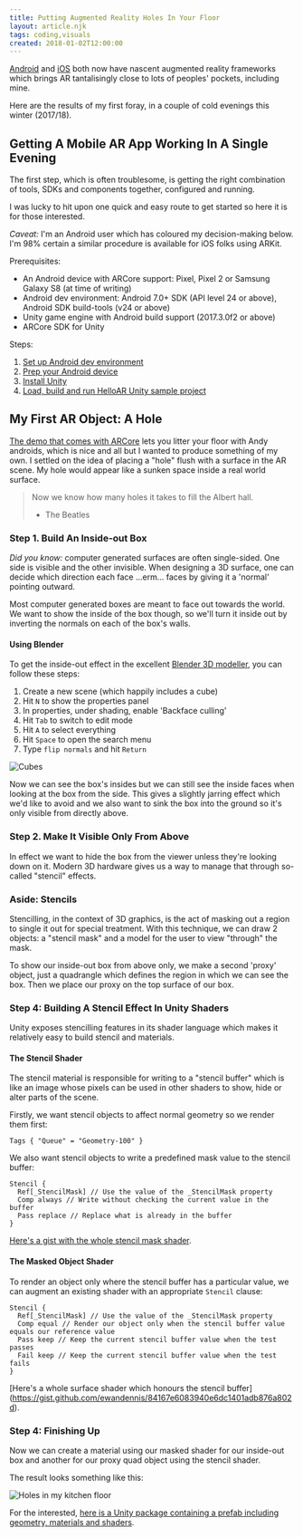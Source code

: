 ```yaml
---
title: Putting Augmented Reality Holes In Your Floor
layout: article.njk
tags: coding,visuals
created: 2018-01-02T12:00:00
---
```


[Android](https://developers.google.com/ar/) and [iOS](https://developer.apple.com/arkit/) both now have nascent augmented reality frameworks which brings AR tantalisingly close to lots of peoples' pockets, including mine.

Here are the results of my first foray, in a couple of cold evenings this winter (2017/18).

## Getting A Mobile AR App Working In A Single Evening

The first step, which is often troublesome, is getting the right combination of tools, SDKs and components together, configured and running.

I was lucky to hit upon one quick and easy route to get started so here it is for those interested.

_Caveat:_ I'm an Android user which has coloured my decision-making below. I'm 98% certain a similar procedure is available for iOS folks using ARKit.

Prerequisites:

 - An Android device with ARCore support: Pixel, Pixel 2 or Samsung Galaxy S8 (at time of writing)
 - Android dev environment: Android 7.0+ SDK (API level 24 or above), Android SDK build-tools (v24 or above)
 - Unity game engine with Android build support (2017.3.0f2 or above)
 - ARCore SDK for Unity

Steps:

 1. [Set up Android dev environment](https://developer.android.com/studio/index.html#downloads)
 1. [Prep your Android device](https://developers.google.com/ar/develop/unity/getting-started#prepare-device)
 1. [Install Unity](https://docs.unity3d.com/Manual/InstallingUnity.html)
 1. [Load, build and run HelloAR Unity sample project](https://developers.google.com/ar/develop/unity/getting-started)

## My First AR Object: A Hole

[The demo that comes with ARCore](https://github.com/google-ar/arcore-unity-sdk/tree/master/Assets/GoogleARCore/Examples/HelloAR) lets you litter your floor with Andy androids, which is nice and all but I wanted to produce something of my own. I settled on the idea of placing a "hole" flush with a surface in the AR scene. My hole would appear like a sunken space inside a real world surface.

> Now we know how many holes it takes to fill the Albert hall.
> - The Beatles

### Step 1. Build An Inside-out Box

_Did you know:_ computer generated surfaces are often single-sided. One side is visible and the other invisible. When designing a 3D surface, one can decide which direction each face ...erm... faces by giving it a 'normal' pointing outward.

Most computer generated boxes are meant to face out towards the world. We want to show the inside of the box though, so we'll turn it inside out by inverting the normals on each of the box's walls.

#### Using Blender

To get the inside-out effect in the excellent [Blender 3D modeller](https://www.blender.org/), you can follow these steps:

 1. Create a new scene (which happily includes a cube)
 1. Hit `N` to show the properties panel
 1. In properties, under shading, enable 'Backface culling'
 1. Hit `Tab` to switch to edit mode
 1. Hit `A` to select everything
 1. Hit `Space` to open the search menu
 1. Type `flip normals` and hit `Return`

![Cubes](/media/cubes.png)

Now we can see the box's insides but we can still see the inside faces when looking at the box from the side. This gives a slightly jarring effect which we'd like to avoid and we also want to sink the box into the ground so it's only visible from directly above. 

### Step 2. Make It Visible Only From Above

In effect we want to hide the box from the viewer unless they're looking down on it. Modern 3D hardware gives us a way to manage that through so-called "stencil" effects.

### Aside: Stencils

Stencilling, in the context of 3D graphics, is the act of masking out a region to single it out for special treatment. With this technique, we can draw 2 objects: a "stencil mask" and a model for the user to view "through" the mask.

To show our inside-out box from above only, we make a second 'proxy' object, just a quadrangle which defines the region in which we can see the box. Then we place our proxy on the top surface of our box.

### Step 4: Building A Stencil Effect In Unity Shaders

Unity exposes stencilling features in its shader language which makes it relatively easy to build stencil and materials.

#### The Stencil Shader

The stencil material is responsible for writing to a "stencil buffer" which is like an image whose pixels can be used in other shaders to show, hide or alter parts of the scene.

Firstly, we want stencil objects to affect normal geometry so we render them first:

```
Tags { "Queue" = "Geometry-100" }
```

We also want stencil objects to write a predefined mask value to the stencil buffer:

```
Stencil {
  Ref[_StencilMask] // Use the value of the _StencilMask property
  Comp always // Write without checking the current value in the buffer
  Pass replace // Replace what is already in the buffer
}
```

[Here's a gist with the whole stencil mask shader](https://gist.github.com/ewandennis/ff0f12da482a0aff55486290c00c5e9e).

#### The Masked Object Shader

To render an object only where the stencil buffer has a particular value, we can augment an existing shader with an appropriate `Stencil` clause:

```
Stencil {
  Ref[_StencilMask] // Use the value of the _StencilMask property
  Comp equal // Render our object only when the stencil buffer value equals our reference value
  Pass keep // Keep the current stencil buffer value when the test passes
  Fail keep // Keep the current stencil buffer value when the test fails
}
```

[Here's a whole surface shader which honours the stencil buffer] (https://gist.github.com/ewandennis/84167e6083940e6dc1401adb876a802d).

### Step 4: Finishing Up

Now we can create a material using our masked shader for our inside-out box and another for our proxy quad object using the stencil shader.

The result looks something like this:

![Holes in my kitchen floor](/media/holes-1.png)

For the interested, [here is a Unity package containing a prefab including geometry, materials and shaders](/media/ARHoles.unitypackage).
